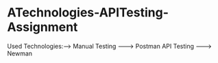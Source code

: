 # ATechnologies-APITesting-Assignment
Used Technologies:--> Manual Testing ---> Postman API Testing ---> Newman
